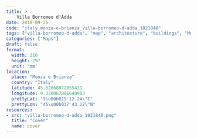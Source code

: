 ```yaml
---
title: > 
    Villa Borromeo d'Adda
date: 2018-09-26
code: "italy_monza-e-brianza_villa-borromeo-d-adda_1021848"
tags: ["villa-borromeo-d-adda", "map", "architecture", "buildings", "Monza e Brianza", "Italy"]
categories: ["Maps"]
draft: false
format:
  width: 210
  height: 297
  unit: 'mm'
location:
  place: "Monza e Brianza"
  country: "Italy"
  latitude: 45.62868872055411
  longitude: 9.320067886640983
  prettyLat: "9\u00b019'12.24\"E"
  prettyLon: "45\u00b037'43.27\"N"
resources:
- src: "villa-borromeo-d-adda_1021848.png"
  title: "Cover"
  name: cover
---
```

